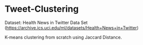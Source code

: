 # Tweet-Clustering

Dataset: Health News in Twitter Data Set (https://archive.ics.uci.edu/ml/datasets/Health+News+in+Twitter)

K-means clustering from scratch using Jaccard Distance.
